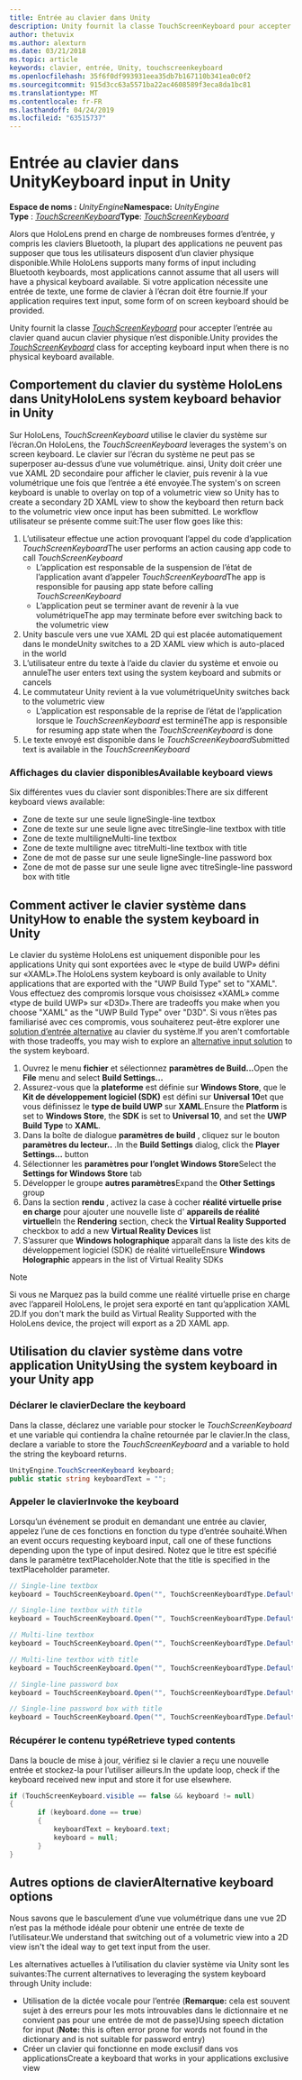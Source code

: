 ```yaml
---
title: Entrée au clavier dans Unity
description: Unity fournit la classe TouchScreenKeyboard pour accepter l’entrée au clavier quand aucun clavier physique n’est disponible.
author: thetuvix
ms.author: alexturn
ms.date: 03/21/2018
ms.topic: article
keywords: clavier, entrée, Unity, touchscreenkeyboard
ms.openlocfilehash: 35f6f0df993931eea35db7b167110b341ea0c0f2
ms.sourcegitcommit: 915d3cc63a5571ba22ac4608589f3eca8da1bc81
ms.translationtype: MT
ms.contentlocale: fr-FR
ms.lasthandoff: 04/24/2019
ms.locfileid: "63515737"
---
```

# <a name="keyboard-input-in-unity"></a><span data-ttu-id="ffea7-104">Entrée au clavier dans Unity</span><span class="sxs-lookup"><span data-stu-id="ffea7-104">Keyboard input in Unity</span></span>

<span data-ttu-id="ffea7-105">**Espace de noms :** *UnityEngine*</span><span class="sxs-lookup"><span data-stu-id="ffea7-105">**Namespace:** *UnityEngine*</span></span><br>
 <span data-ttu-id="ffea7-106">**Type** : *[TouchScreenKeyboard](http://docs.unity3d.com/ScriptReference/TouchScreenKeyboard.html)*</span><span class="sxs-lookup"><span data-stu-id="ffea7-106">**Type**: *[TouchScreenKeyboard](http://docs.unity3d.com/ScriptReference/TouchScreenKeyboard.html)*</span></span>

<span data-ttu-id="ffea7-107">Alors que HoloLens prend en charge de nombreuses formes d’entrée, y compris les claviers Bluetooth, la plupart des applications ne peuvent pas supposer que tous les utilisateurs disposent d’un clavier physique disponible.</span><span class="sxs-lookup"><span data-stu-id="ffea7-107">While HoloLens supports many forms of input including Bluetooth keyboards, most applications cannot assume that all users will have a physical keyboard available.</span></span> <span data-ttu-id="ffea7-108">Si votre application nécessite une entrée de texte, une forme de clavier à l’écran doit être fournie.</span><span class="sxs-lookup"><span data-stu-id="ffea7-108">If your application requires text input, some form of on screen keyboard should be provided.</span></span>

<span data-ttu-id="ffea7-109">Unity fournit la classe *[TouchScreenKeyboard](http://docs.unity3d.com/ScriptReference/TouchScreenKeyboard.html)* pour accepter l’entrée au clavier quand aucun clavier physique n’est disponible.</span><span class="sxs-lookup"><span data-stu-id="ffea7-109">Unity provides the *[TouchScreenKeyboard](http://docs.unity3d.com/ScriptReference/TouchScreenKeyboard.html)* class for accepting keyboard input when there is no physical keyboard available.</span></span>

## <a name="hololens-system-keyboard-behavior-in-unity"></a><span data-ttu-id="ffea7-110">Comportement du clavier du système HoloLens dans Unity</span><span class="sxs-lookup"><span data-stu-id="ffea7-110">HoloLens system keyboard behavior in Unity</span></span>

<span data-ttu-id="ffea7-111">Sur HoloLens, *TouchScreenKeyboard* utilise le clavier du système sur l’écran.</span><span class="sxs-lookup"><span data-stu-id="ffea7-111">On HoloLens, the *TouchScreenKeyboard* leverages the system's on screen keyboard.</span></span> <span data-ttu-id="ffea7-112">Le clavier sur l’écran du système ne peut pas se superposer au-dessus d’une vue volumétrique. ainsi, Unity doit créer une vue XAML 2D secondaire pour afficher le clavier, puis revenir à la vue volumétrique une fois que l’entrée a été envoyée.</span><span class="sxs-lookup"><span data-stu-id="ffea7-112">The system's on screen keyboard is unable to overlay on top of a volumetric view so Unity has to create a secondary 2D XAML view to show the keyboard then return back to the volumetric view once input has been submitted.</span></span> <span data-ttu-id="ffea7-113">Le workflow utilisateur se présente comme suit:</span><span class="sxs-lookup"><span data-stu-id="ffea7-113">The user flow goes like this:</span></span>
1. <span data-ttu-id="ffea7-114">L’utilisateur effectue une action provoquant l’appel du code d’application *TouchScreenKeyboard*</span><span class="sxs-lookup"><span data-stu-id="ffea7-114">The user performs an action causing app code to call *TouchScreenKeyboard*</span></span>
    * <span data-ttu-id="ffea7-115">L’application est responsable de la suspension de l’état de l’application avant d’appeler *TouchScreenKeyboard*</span><span class="sxs-lookup"><span data-stu-id="ffea7-115">The app is responsible for pausing app state before calling *TouchScreenKeyboard*</span></span>
    * <span data-ttu-id="ffea7-116">L’application peut se terminer avant de revenir à la vue volumétrique</span><span class="sxs-lookup"><span data-stu-id="ffea7-116">The app may terminate before ever switching back to the volumetric view</span></span>
2. <span data-ttu-id="ffea7-117">Unity bascule vers une vue XAML 2D qui est placée automatiquement dans le monde</span><span class="sxs-lookup"><span data-stu-id="ffea7-117">Unity switches to a 2D XAML view which is auto-placed in the world</span></span>
3. <span data-ttu-id="ffea7-118">L’utilisateur entre du texte à l’aide du clavier du système et envoie ou annule</span><span class="sxs-lookup"><span data-stu-id="ffea7-118">The user enters text using the system keyboard and submits or cancels</span></span>
4. <span data-ttu-id="ffea7-119">Le commutateur Unity revient à la vue volumétrique</span><span class="sxs-lookup"><span data-stu-id="ffea7-119">Unity switches back to the volumetric view</span></span>
    * <span data-ttu-id="ffea7-120">L’application est responsable de la reprise de l’état de l’application lorsque le *TouchScreenKeyboard* est terminé</span><span class="sxs-lookup"><span data-stu-id="ffea7-120">The app is responsible for resuming app state when the *TouchScreenKeyboard* is done</span></span>
5. <span data-ttu-id="ffea7-121">Le texte envoyé est disponible dans le *TouchScreenKeyboard*</span><span class="sxs-lookup"><span data-stu-id="ffea7-121">Submitted text is available in the *TouchScreenKeyboard*</span></span>

### <a name="available-keyboard-views"></a><span data-ttu-id="ffea7-122">Affichages du clavier disponibles</span><span class="sxs-lookup"><span data-stu-id="ffea7-122">Available keyboard views</span></span>

<span data-ttu-id="ffea7-123">Six différentes vues du clavier sont disponibles:</span><span class="sxs-lookup"><span data-stu-id="ffea7-123">There are six different keyboard views available:</span></span>
* <span data-ttu-id="ffea7-124">Zone de texte sur une seule ligne</span><span class="sxs-lookup"><span data-stu-id="ffea7-124">Single-line textbox</span></span>
* <span data-ttu-id="ffea7-125">Zone de texte sur une seule ligne avec titre</span><span class="sxs-lookup"><span data-stu-id="ffea7-125">Single-line textbox with title</span></span>
* <span data-ttu-id="ffea7-126">Zone de texte multiligne</span><span class="sxs-lookup"><span data-stu-id="ffea7-126">Multi-line textbox</span></span>
* <span data-ttu-id="ffea7-127">Zone de texte multiligne avec titre</span><span class="sxs-lookup"><span data-stu-id="ffea7-127">Multi-line textbox with title</span></span>
* <span data-ttu-id="ffea7-128">Zone de mot de passe sur une seule ligne</span><span class="sxs-lookup"><span data-stu-id="ffea7-128">Single-line password box</span></span>
* <span data-ttu-id="ffea7-129">Zone de mot de passe sur une seule ligne avec titre</span><span class="sxs-lookup"><span data-stu-id="ffea7-129">Single-line password box with title</span></span>

## <a name="how-to-enable-the-system-keyboard-in-unity"></a><span data-ttu-id="ffea7-130">Comment activer le clavier système dans Unity</span><span class="sxs-lookup"><span data-stu-id="ffea7-130">How to enable the system keyboard in Unity</span></span>

<span data-ttu-id="ffea7-131">Le clavier du système HoloLens est uniquement disponible pour les applications Unity qui sont exportées avec le «type de build UWP» défini sur «XAML».</span><span class="sxs-lookup"><span data-stu-id="ffea7-131">The HoloLens system keyboard is only available to Unity applications that are exported with the "UWP Build Type" set to "XAML".</span></span> <span data-ttu-id="ffea7-132">Vous effectuez des compromis lorsque vous choisissez «XAML» comme «type de build UWP» sur «D3D».</span><span class="sxs-lookup"><span data-stu-id="ffea7-132">There are tradeoffs you make when you choose "XAML" as the "UWP Build Type" over "D3D".</span></span> <span data-ttu-id="ffea7-133">Si vous n’êtes pas familiarisé avec ces compromis, vous souhaiterez peut-être explorer une [solution d’entrée alternative](#alternative-keyboard-options) au clavier du système.</span><span class="sxs-lookup"><span data-stu-id="ffea7-133">If you aren't comfortable with those tradeoffs, you may wish to explore an [alternative input solution](#alternative-keyboard-options) to the system keyboard.</span></span>
1. <span data-ttu-id="ffea7-134">Ouvrez le menu **fichier** et sélectionnez **paramètres de Build...**</span><span class="sxs-lookup"><span data-stu-id="ffea7-134">Open the **File** menu and select **Build Settings...**</span></span>
2. <span data-ttu-id="ffea7-135">Assurez-vous que la **plateforme** est définie sur **Windows Store**, que le **Kit de développement logiciel (SDK)** est défini sur **Universal 10**et que vous définissez le **type de build UWP** sur **XAML**.</span><span class="sxs-lookup"><span data-stu-id="ffea7-135">Ensure the **Platform** is set to **Windows Store**, the **SDK** is set to **Universal 10**, and set the **UWP Build Type** to **XAML**.</span></span>
3. <span data-ttu-id="ffea7-136">Dans la boîte de dialogue **paramètres de build** , cliquez sur le bouton **paramètres du lecteur..** .</span><span class="sxs-lookup"><span data-stu-id="ffea7-136">In the **Build Settings** dialog, click the **Player Settings...** button</span></span>
4. <span data-ttu-id="ffea7-137">Sélectionner les **paramètres pour l’onglet Windows Store**</span><span class="sxs-lookup"><span data-stu-id="ffea7-137">Select the **Settings for Windows Store** tab</span></span>
5. <span data-ttu-id="ffea7-138">Développer le groupe **autres paramètres**</span><span class="sxs-lookup"><span data-stu-id="ffea7-138">Expand the **Other Settings** group</span></span>
6. <span data-ttu-id="ffea7-139">Dans la section **rendu** , activez la case à cocher **réalité virtuelle prise en charge** pour ajouter une nouvelle liste d' **appareils de réalité virtuelle**</span><span class="sxs-lookup"><span data-stu-id="ffea7-139">In the **Rendering** section, check the **Virtual Reality Supported** checkbox to add a new **Virtual Reality Devices** list</span></span>
7. <span data-ttu-id="ffea7-140">S’assurer que **Windows holographique** apparaît dans la liste des kits de développement logiciel (SDK) de réalité virtuelle</span><span class="sxs-lookup"><span data-stu-id="ffea7-140">Ensure **Windows Holographic** appears in the list of Virtual Reality SDKs</span></span>

>[!NOTE]
><span data-ttu-id="ffea7-141">Si vous ne Marquez pas la build comme une réalité virtuelle prise en charge avec l’appareil HoloLens, le projet sera exporté en tant qu’application XAML 2D.</span><span class="sxs-lookup"><span data-stu-id="ffea7-141">If you don't mark the build as Virtual Reality Supported with the HoloLens device, the project will export as a 2D XAML app.</span></span>

## <a name="using-the-system-keyboard-in-your-unity-app"></a><span data-ttu-id="ffea7-142">Utilisation du clavier système dans votre application Unity</span><span class="sxs-lookup"><span data-stu-id="ffea7-142">Using the system keyboard in your Unity app</span></span>

### <a name="declare-the-keyboard"></a><span data-ttu-id="ffea7-143">Déclarer le clavier</span><span class="sxs-lookup"><span data-stu-id="ffea7-143">Declare the keyboard</span></span>

<span data-ttu-id="ffea7-144">Dans la classe, déclarez une variable pour stocker le *TouchScreenKeyboard* et une variable qui contiendra la chaîne retournée par le clavier.</span><span class="sxs-lookup"><span data-stu-id="ffea7-144">In the class, declare a variable to store the *TouchScreenKeyboard* and a variable to hold the string the keyboard returns.</span></span>

```cs
UnityEngine.TouchScreenKeyboard keyboard;
public static string keyboardText = "";
```

### <a name="invoke-the-keyboard"></a><span data-ttu-id="ffea7-145">Appeler le clavier</span><span class="sxs-lookup"><span data-stu-id="ffea7-145">Invoke the keyboard</span></span>

<span data-ttu-id="ffea7-146">Lorsqu’un événement se produit en demandant une entrée au clavier, appelez l’une de ces fonctions en fonction du type d’entrée souhaité.</span><span class="sxs-lookup"><span data-stu-id="ffea7-146">When an event occurs requesting keyboard input, call one of these functions depending upon the type of input desired.</span></span> <span data-ttu-id="ffea7-147">Notez que le titre est spécifié dans le paramètre textPlaceholder.</span><span class="sxs-lookup"><span data-stu-id="ffea7-147">Note that the title is specified in the textPlaceholder parameter.</span></span>

```cs
// Single-line textbox
keyboard = TouchScreenKeyboard.Open("", TouchScreenKeyboardType.Default, false, false, false, false);

// Single-line textbox with title
keyboard = TouchScreenKeyboard.Open("", TouchScreenKeyboardType.Default, false, false, false, false, "Single-line title");

// Multi-line textbox
keyboard = TouchScreenKeyboard.Open("", TouchScreenKeyboardType.Default, false, true, false, false);

// Multi-line textbox with title
keyboard = TouchScreenKeyboard.Open("", TouchScreenKeyboardType.Default, false, true, false, false, "Multi-line Title");

// Single-line password box
keyboard = TouchScreenKeyboard.Open("", TouchScreenKeyboardType.Default, false, false, true, false);

// Single-line password box with title
keyboard = TouchScreenKeyboard.Open("", TouchScreenKeyboardType.Default, false, false, true, false, "Secure Single-line Title");
```

### <a name="retrieve-typed-contents"></a><span data-ttu-id="ffea7-148">Récupérer le contenu typé</span><span class="sxs-lookup"><span data-stu-id="ffea7-148">Retrieve typed contents</span></span>

<span data-ttu-id="ffea7-149">Dans la boucle de mise à jour, vérifiez si le clavier a reçu une nouvelle entrée et stockez-la pour l’utiliser ailleurs.</span><span class="sxs-lookup"><span data-stu-id="ffea7-149">In the update loop, check if the keyboard received new input and store it for use elsewhere.</span></span>

```cs
if (TouchScreenKeyboard.visible == false && keyboard != null)
{
       if (keyboard.done == true)
       {
           keyboardText = keyboard.text;
           keyboard = null;
       }
}
```

## <a name="alternative-keyboard-options"></a><span data-ttu-id="ffea7-150">Autres options de clavier</span><span class="sxs-lookup"><span data-stu-id="ffea7-150">Alternative keyboard options</span></span>

<span data-ttu-id="ffea7-151">Nous savons que le basculement d’une vue volumétrique dans une vue 2D n’est pas la méthode idéale pour obtenir une entrée de texte de l’utilisateur.</span><span class="sxs-lookup"><span data-stu-id="ffea7-151">We understand that switching out of a volumetric view into a 2D view isn't the ideal way to get text input from the user.</span></span>

<span data-ttu-id="ffea7-152">Les alternatives actuelles à l’utilisation du clavier système via Unity sont les suivantes:</span><span class="sxs-lookup"><span data-stu-id="ffea7-152">The current alternatives to leveraging the system keyboard through Unity include:</span></span>
* <span data-ttu-id="ffea7-153">Utilisation de la dictée vocale pour l’entrée (<b>Remarque:</b> cela est souvent sujet à des erreurs pour les mots introuvables dans le dictionnaire et ne convient pas pour une entrée de mot de passe)</span><span class="sxs-lookup"><span data-stu-id="ffea7-153">Using speech dictation for input (<b>Note:</b> this is often error prone for words not found in the dictionary and is not suitable for password entry)</span></span>
* <span data-ttu-id="ffea7-154">Créer un clavier qui fonctionne en mode exclusif dans vos applications</span><span class="sxs-lookup"><span data-stu-id="ffea7-154">Create a keyboard that works in your applications exclusive view</span></span>
